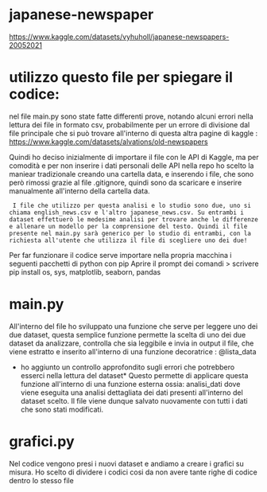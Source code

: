 # japanese-newspaper
https://www.kaggle.com/datasets/vyhuholl/japanese-newspapers-20052021

# utilizzo questo file per spiegare il codice:

nel file main.py sono state fatte differenti prove, notando alcuni errori nella lettura dei file in formato csv, probabilmente per un errore di divisione dal file principale che si può trovare all'interno di questa altra pagine di kaggle : https://www.kaggle.com/datasets/alvations/old-newspapers

Quindi ho deciso inizialmente di importare il file con le API di Kaggle, ma per comodità e per non inserire i dati personali delle API nella repo ho scelto la maniear tradizionale creando una cartella data, e inserendo i file, che sono però rimossi grazie al file .gitignore, quindi sono da scaricare e inserire manualmente all'interno della cartella data.

     I file che utilizzo per questa analisi e lo studio sono due, uno si chiama english_news.csv e l'altro japanese_news.csv. Su entrambi i dataset effettuerò le medesime analisi per trovare anche le differenze e allenare un modello per la comprensione del testo. Quindi il file presente nel main.py sarà generico per lo studio di entrambi, con la richiesta all'utente che utilizza il file di scegliere uno dei due!


Per far funzionare il codice serve importare nella propria macchina i seguenti pacchetti di python con pip
Aprire il prompt dei comandi > scrivere pip install os, sys, matplotlib, seaborn, pandas
    
# main.py

All'interno del file ho sviluppato una funzione che serve per leggere uno dei due dataset, questa semplice funzione permette la scelta di uno dei due dataset da analizzare, controlla che sia leggibile e invia in output il file, che viene estratto e inserito all'interno di una funzione decoratrice : @lista_data
* ho aggiunto un controllo approfondito sugli errori che potrebbero esserci nella lettura del dataset*
Questo permette di applicare questa funzione all'interno di una funzione esterna ossia: analisi_dati dove viene eseguita una analisi dettagliata dei dati presenti all'interno del dataset scelto. Il file viene dunque salvato nuovamente con tutti i dati che sono stati modificati.

# grafici.py

Nel codice vengono presi i nuovi dataset e andiamo a creare i grafici su misura.
Ho scelto di dividere i codici cosi da non avere tante righe di codice dentro lo stesso file

